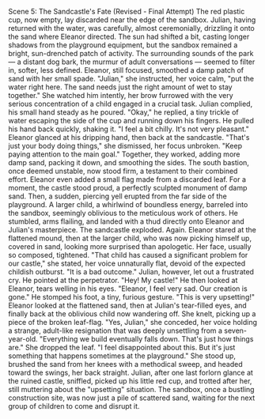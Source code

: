 Scene 5: The Sandcastle's Fate (Revised - Final Attempt)
The red plastic cup, now empty, lay discarded near the edge of the sandbox. Julian, having returned with the water, was carefully, almost ceremonially, drizzling it onto the sand where Eleanor directed. The sun had shifted a bit, casting longer shadows from the playground equipment, but the sandbox remained a bright, sun-drenched patch of activity. The surrounding sounds of the park — a distant dog bark, the murmur of adult conversations — seemed to filter in, softer, less defined.
Eleanor, still focused, smoothed a damp patch of sand with her small spade. "Julian," she instructed, her voice calm, "put the water right here. The sand needs just the right amount of wet to stay together." She watched him intently, her brow furrowed with the very serious concentration of a child engaged in a crucial task.
Julian complied, his small hand steady as he poured. "Okay," he replied, a tiny trickle of water escaping the side of the cup and running down his fingers. He pulled his hand back quickly, shaking it. "I feel a bit chilly. It's not very pleasant."
Eleanor glanced at his dripping hand, then back at the sandcastle. "That's just your body doing things," she dismissed, her focus unbroken. "Keep paying attention to the main goal."
Together, they worked, adding more damp sand, packing it down, and smoothing the sides. The south bastion, once deemed unstable, now stood firm, a testament to their combined effort. Eleanor even added a small flag made from a discarded leaf. For a moment, the castle stood proud, a perfectly sculpted monument of damp sand.
Then, a sudden, piercing yell erupted from the far side of the playground. A larger child, a whirlwind of boundless energy, barreled into the sandbox, seemingly oblivious to the meticulous work of others. He stumbled, arms flailing, and landed with a thud directly onto Eleanor and Julian's masterpiece.
The sandcastle exploded. Again.
Eleanor stared at the flattened mound, then at the larger child, who was now picking himself up, covered in sand, looking more surprised than apologetic. Her face, usually so composed, tightened. "That child has caused a significant problem for our castle," she stated, her voice unnaturally flat, devoid of the expected childish outburst. "It is a bad outcome."
Julian, however, let out a frustrated cry. He pointed at the perpetrator. "Hey! My castle!" He then looked at Eleanor, tears welling in his eyes. "Eleanor, I feel very sad. Our creation is gone." He stomped his foot, a tiny, furious gesture. "This is very upsetting!"
Eleanor looked at the flattened sand, then at Julian's tear-filled eyes, and finally back at the oblivious child now wandering off. She knelt, picking up a piece of the broken leaf-flag. "Yes, Julian," she conceded, her voice holding a strange, adult-like resignation that was deeply unsettling from a seven-year-old. "Everything we build eventually falls down. That's just how things are." She dropped the leaf. "I feel disappointed about this. But it's just something that happens sometimes at the playground."
She stood up, brushed the sand from her knees with a methodical sweep, and headed toward the swings, her back straight. Julian, after one last forlorn glance at the ruined castle, sniffled, picked up his little red cup, and trotted after her, still muttering about the "upsetting" situation. The sandbox, once a bustling construction site, was now just a pile of scattered sand, waiting for the next group of children to come and disrupt it.
 